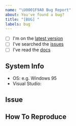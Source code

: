 ```yaml
---
name: "\U0001F9A0 Bug Report"
about: You've found a bug?
title: "[BUG] "
labels: bug
---
```


<!--
    Thanks for finding and submitting an issue.

    Have you...
-->

- [ ] I'm on the [latest version](https://github.com/atlas-bi/atlas-bi-library-etl)
- [ ] I've searched the [issues](https://github.com/atlas-bi/atlas-bi-library-etl/issues)
- [ ] I've read the [docs](https://www.atlas.bi/docs/bi_library/etl/)

## System Info
 - OS: e.g. Windows 95
 - Visual Studio:


## Issue
<!-- A clear and concise description of what the bug is. -->

## How To Reproduce
<!-- Steps to reproduce the behavior -->

<!-- Thanks! 🤠 -->
